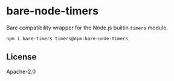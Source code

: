 # bare-node-timers

Bare compatibility wrapper for the Node.js builtin `timers` module.

```
npm i bare-timers timers@npm:bare-node-timers
```

## License

Apache-2.0
